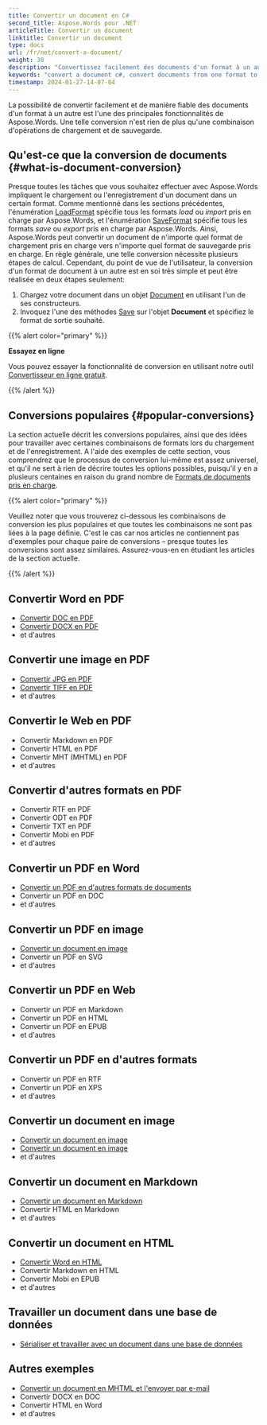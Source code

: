 ```yaml
---
title: Convertir un document en C#
second_title: Aspose.Words pour .NET
articleTitle: Convertir un document
linktitle: Convertir un document
type: docs
url: /fr/net/convert-a-document/
weight: 30
description: "Convertissez facilement des documents d'un format à un autre à l'aide de C#. Vous pouvez travailler avec tous les formats les plus populaires comme les formats Microsoft Word comme DOCX ou DOC, les formats OpenDocument comme ODT ou OTT, les formats Web comme HTML ou XHTML, les formats de texte comme MarkDown ou TXT, et autres."
keywords: "convert a document c#, convert documents from one format to another c#, convert to markdown c#, convert pdf to docx C#, convert docx to pdf C#, convert doc to pdf C#, convert a document Aspose for .NET"
timestamp: 2024-01-27-14-07-04
---
```


La possibilité de convertir facilement et de manière fiable des documents d'un format à un autre est l'une des principales fonctionnalités de Aspose.Words. Une telle conversion n'est rien de plus qu'une combinaison d'opérations de chargement et de sauvegarde.

## Qu'est-ce que la conversion de documents {#what-is-document-conversion}

Presque toutes les tâches que vous souhaitez effectuer avec Aspose.Words impliquent le chargement ou l'enregistrement d'un document dans un certain format. Comme mentionné dans les sections précédentes, l'énumération [LoadFormat](https://reference.aspose.com/words/fr/net/aspose.words/loadformat/) spécifie tous les formats *load* ou *import* pris en charge par Aspose.Words, et l'énumération [SaveFormat](https://reference.aspose.com/words/fr/net/aspose.words/saveformat/) spécifie tous les formats *save* ou *export* pris en charge par Aspose.Words. Ainsi, Aspose.Words peut convertir un document de n'importe quel format de chargement pris en charge vers n'importe quel format de sauvegarde pris en charge. En règle générale, une telle conversion nécessite plusieurs étapes de calcul. Cependant, du point de vue de l'utilisateur, la conversion d'un format de document à un autre est en soi très simple et peut être réalisée en deux étapes seulement:

1. Chargez votre document dans un objet [Document](https://reference.aspose.com/words/fr/net/aspose.words/document/) en utilisant l'un de ses constructeurs.
1. Invoquez l'une des méthodes [Save](https://reference.aspose.com/words/fr/net/aspose.words/document/save/#save/) sur l'objet **Document** et spécifiez le format de sortie souhaité.

{{% alert color="primary" %}}

**Essayez en ligne**

Vous pouvez essayer la fonctionnalité de conversion en utilisant notre outil [Convertisseur en ligne gratuit](https://products.aspose.app/words/conversion).

{{% /alert %}}

## Conversions populaires {#popular-conversions}

La section actuelle décrit les conversions populaires, ainsi que des idées pour travailler avec certaines combinaisons de formats lors du chargement et de l'enregistrement. A l'aide des exemples de cette section, vous comprendrez que le processus de conversion lui-même est assez universel, et qu'il ne sert à rien de décrire toutes les options possibles, puisqu'il y en a plusieurs centaines en raison du grand nombre de [Formats de documents pris en charge](/words/fr/net/supported-document-formats/).

{{% alert color="primary" %}}

Veuillez noter que vous trouverez ci-dessous les combinaisons de conversion les plus populaires et que toutes les combinaisons ne sont pas liées à la page définie. C'est le cas car nos articles ne contiennent pas d'exemples pour chaque paire de conversions – presque toutes les conversions sont assez similaires. Assurez-vous-en en étudiant les articles de la section actuelle.

{{% /alert %}}

<div class="row">
		<div class="col-md-4">
				<h2>Convertir Word en PDF</h2>
						<ul>
								<li><a href="/words/net/convert-a-document-to-pdf/#converting-doc-or-docx-to-pdf">Convertir DOC en PDF</a></li>
								<li><a href="/words/net/convert-a-document-to-pdf/#converting-doc-or-docx-to-pdf">Convertir DOCX en PDF</a></li>
								<li>et d'autres</li>
						</ul>
				<h2>Convertir une image en PDF</h2>
						<ul>
								<li><a href="/words/net/convert-a-document-to-pdf/#convert-an-image-to-pdf">Convertir JPG en PDF</a></li>
								<li><a href="/words/net/convert-a-document-to-pdf/#convert-an-image-to-pdf">Convertir TIFF en PDF</a></li>
								<li>et d'autres</li>
						</ul>
    <h2>Convertir le Web en PDF</h2>
						<ul>
								<li>Convertir Markdown en PDF</li>
								<li>Convertir HTML en PDF</li>
								<li>Convertir MHT (MHTML) en PDF</li>
								<li>et d'autres</li>
						</ul>
				<h2>Convertir d'autres formats en PDF</h2>
						<ul>
								<li>Convertir RTF en PDF</li>
								<li>Convertir ODT en PDF</li>
								<li>Convertir TXT en PDF</li>
								<li>Convertir Mobi en PDF</li>
								<li>et d'autres</li>
						</ul>
		</div>
		<div class="col-md-4">
				<h2>Convertir un PDF en Word</h2>
						<ul>
								<li><a href="/words/fr/net/convert-pdf-to-other-document-formats/">Convertir un PDF en d'autres formats de documents</a></li>
        <li>Convertir un PDF en DOC</li>
								<li>et d'autres</li>
						</ul>
				<h2>Convertir un PDF en image</h2>
						<ul>
								<li><a href="/words/fr/net/convert-a-document-to-an-image/">Convertir un document en image</a></li>
        <li>Convertir un PDF en SVG</li>
								<li>et d'autres</li>
						</ul>
				<h2>Convertir un PDF en Web</h2>
						<ul>
        <li>Convertir un PDF en Markdown</li>
								<li>Convertir un PDF en HTML</li>
								<li>Convertir un PDF en EPUB</li>
								<li>et d'autres</li>
						</ul>
				<h2>Convertir un PDF en d'autres formats</h2>
						<ul>
								<li>Convertir un PDF en RTF</li>
								<li>Convertir un PDF en XPS</li>
								<li>et d'autres</li>
						</ul>
		</div>
		<div class="col-md-4">
				<h2>Convertir un document en image</h2>
						<ul>
								<li><a href="/words/fr/net/convert-a-document-to-an-image/">Convertir un document en image</a></li>
								<li><a href="/words/fr/net/convert-a-document-to-an-image/">Convertir un document en image</a></li>
								<li>et d'autres</li>
						</ul>
				<h2>Convertir un document en Markdown</h2>
						<ul>
								<li><a href="/words/fr/net/convert-a-document-to-markdown/">Convertir un document en Markdown</a></li>
								<li>Convertir HTML en Markdown</li>
								<li>et d'autres</li>
						</ul>
				<h2>Convertir un document en HTML</h2>
						<ul>
								<li><a href="/words/net/convert-a-document-to-html-mhtml-or-epub/#convert-a-document">Convertir Word en HTML</a></li>
								<li>Convertir Markdown en HTML</li>
								<li>Convertir Mobi en EPUB</li>
								<li>et d'autres</li>
						</ul>
				<h2>Travailler un document dans une base de données</h2>
						<ul>
								<li><a href="/words/fr/net/serialize-and-work-with-a-document-in-a-database/">Sérialiser et travailler avec un document dans une base de données</a></li>
						</ul>
				<h2>Autres exemples</h2>
						<ul>
								<li><a href="/words/fr/net/convert-a-document-to-mhtml-and-send-it-by-email/">Convertir un document en MHTML et l'envoyer par e-mail</a></li>
								<li>Convertir DOCX en DOC</li>
								<li>Convertir HTML en Word</li>
								<li>et d'autres</li>
						</ul>
		</div>
</div>

